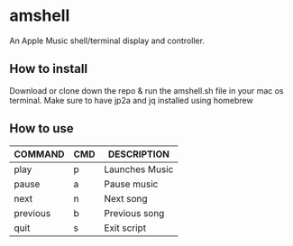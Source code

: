 # amshell
An Apple Music shell/terminal display and controller.
## How to install

Download or clone down the repo & run the amshell.sh file in your mac os terminal.
Make sure to have jp2a and jq installed using homebrew

## How to use

| COMMAND  | CMD | DESCRIPTION                |
|----------|-----|----------------------------|
| play     | p   | Launches Music             |
| pause    | a   | Pause music                |
| next     | n   | Next song                  |
| previous | b   | Previous song              |
| quit     | s   | Exit script                |
